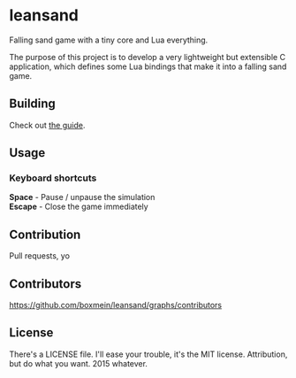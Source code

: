 # leansand

Falling sand game with a tiny core and Lua everything.

The purpose of this project is to develop a very lightweight but extensible C application, which defines some Lua bindings that make it into a falling sand game.

## Building

Check out [the guide][guide]. 

[guide]: https://github.com/boxmein/leansand/wiki/Compiling

## Usage

### Keyboard shortcuts

**Space** - Pause / unpause the simulation  
**Escape** - Close the game immediately

## Contribution

Pull requests, yo

## Contributors

https://github.com/boxmein/leansand/graphs/contributors

## License

There's a LICENSE file. I'll ease your trouble, it's the MIT license. Attribution, but do what you want. 2015 whatever.
